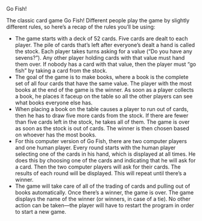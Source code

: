 Go Fish!

The classic card game Go Fish! Different people play the game by slightly different rules, so here’s a recap of the rules you’ll be using:

* The game starts with a deck of 52 cards. Five cards are dealt to each player. The pile of cards that’s left after everyone’s dealt a hand is called the stock. Each player takes turns asking for a value (“Do you have any sevens?”). Any other player holding cards with that value must hand them over. If nobody has a card with that value, then the player must “go fish” by taking a card from the stock.
* The goal of the game is to make books, where a book is the complete set of all four cards that have the same value. The player with the most books at the end of the game is the winner. As soon as a player collects a book, he places it faceup on the table so all the other players can see what books everyone else has.
* When placing a book on the table causes a player to run out of cards, then he has to draw five more cards from the stock. If there are fewer than five cards left in the stock, he takes all of them. The game is over as soon as the stock is out of cards. The winner is then chosen based on whoever has the most books.
* For this computer version of Go Fish, there are two computer players and one human player. Every round starts with the human player selecting one of the cards in his hand, which is displayed at all times. He does this by choosing one of the cards and indicating that he will ask for a card. Then the two computer players will ask for their cards. The results of each round will be displayed. This will repeat until there’s a winner.
* The game will take care of all of the trading of cards and pulling out of books automatically. Once there’s a winner, the game is over. The game displays the name of the winner (or winners, in case of a tie). No other action can be taken—the player will have to restart the program in order to start a new game.

